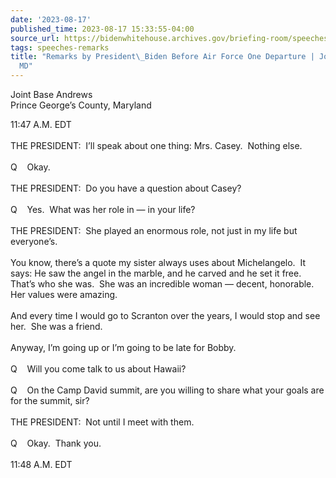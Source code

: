 ```yaml
---
date: '2023-08-17'
published_time: 2023-08-17 15:33:55-04:00
source_url: https://bidenwhitehouse.archives.gov/briefing-room/speeches-remarks/2023/08/17/remarks-by-president-biden-before-air-force-one-departure-joint-base-andrews-md/
tags: speeches-remarks
title: "Remarks by President\_Biden Before Air Force One Departure | Joint Base Andrews,\_\
  MD"
---
```

 
Joint Base Andrews  
Prince George’s County, Maryland

11:47 A.M. EDT  
   
THE PRESIDENT:  I’ll speak about one thing: Mrs. Casey.  Nothing else.  
   
Q    Okay.  
   
THE PRESIDENT:  Do you have a question about Casey?  
   
Q    Yes.  What was her role in — in your life?  
   
THE PRESIDENT:  She played an enormous role, not just in my life but
everyone’s.   
   
You know, there’s a quote my sister always uses about Michelangelo.  It
says: He saw the angel in the marble, and he carved and he set it free. 
That’s who she was.  She was an incredible woman — decent, honorable. 
Her values were amazing.   
   
And every time I would go to Scranton over the years, I would stop and
see her.  She was a friend.  
   
Anyway, I’m going up or I’m going to be late for Bobby.  
   
Q    Will you come talk to us about Hawaii?  
   
Q    On the Camp David summit, are you willing to share what your goals
are for the summit, sir?  
   
THE PRESIDENT:  Not until I meet with them.  
   
Q    Okay.  Thank you.  
   
11:48 A.M. EDT  
 
